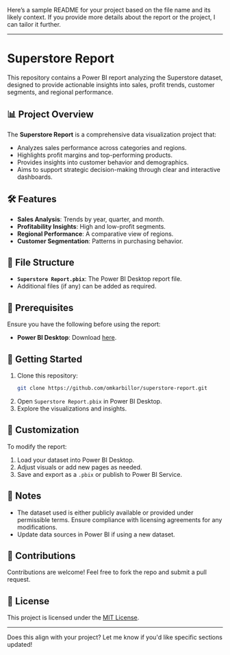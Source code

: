 Here’s a sample README for your project based on the file name and its likely context. If you provide more details about the report or the project, I can tailor it further.

---

# Superstore Report

This repository contains a Power BI report analyzing the Superstore dataset, designed to provide actionable insights into sales, profit trends, customer segments, and regional performance.

## 📊 Project Overview

The **Superstore Report** is a comprehensive data visualization project that:

- Analyzes sales performance across categories and regions.
- Highlights profit margins and top-performing products.
- Provides insights into customer behavior and demographics.
- Aims to support strategic decision-making through clear and interactive dashboards.

## 🛠 Features

- **Sales Analysis**: Trends by year, quarter, and month.
- **Profitability Insights**: High and low-profit segments.
- **Regional Performance**: A comparative view of regions.
- **Customer Segmentation**: Patterns in purchasing behavior.

## 📁 File Structure

- **`Superstore Report.pbix`**: The Power BI Desktop report file.
- Additional files (if any) can be added as required.

## 🛑 Prerequisites

Ensure you have the following before using the report:

- **Power BI Desktop**: Download [here](https://powerbi.microsoft.com/desktop/).

## 🚀 Getting Started

1. Clone this repository:
   ```bash
   git clone https://github.com/omkarbillor/superstore-report.git
   ```
2. Open `Superstore Report.pbix` in Power BI Desktop.
3. Explore the visualizations and insights.

## 🔧 Customization

To modify the report:

1. Load your dataset into Power BI Desktop.
2. Adjust visuals or add new pages as needed.
3. Save and export as a `.pbix` or publish to Power BI Service.

## 📝 Notes

- The dataset used is either publicly available or provided under permissible terms. Ensure compliance with licensing agreements for any modifications.
- Update data sources in Power BI if using a new dataset.

## 🤝 Contributions

Contributions are welcome! Feel free to fork the repo and submit a pull request.

## 📜 License

This project is licensed under the [MIT License](LICENSE).

---

Does this align with your project? Let me know if you'd like specific sections updated!
